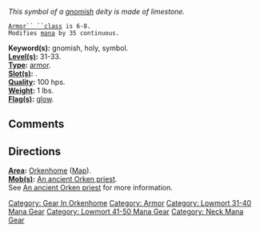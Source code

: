 *This symbol of a [gnomish](Gnomes "wikilink") deity is made of
limestone.*

[`Armor`` ``class`](Armor_Values "wikilink")` is 6-8.`  
`Modifies `[`mana`](Mana_Points "wikilink")` by 35 continuous.`

**Keyword(s):** gnomish, holy, symbol.  
**[Level(s)](Object_Level "wikilink"):** 31-33.  
**[Type](:Category:_Object_Types "wikilink"):**
[armor](:Category:_Armor "wikilink").  
**[Slot(s)](Object_Slots "wikilink"):** <worn around neck>.  
**[Quality](Object_Quality "wikilink"):** 100 hps.  
**[Weight](Object_Weight "wikilink"):** 1 lbs.  
**[Flag(s)](:Category:_Object_Flags "wikilink"):**
[glow](Glow_Flag "wikilink").  

## Comments

## Directions

**[Area](:Category:_Areas "wikilink"):**
[Orkenhome](:Category:_Orkenhome "wikilink")
([Map](Orkenhome_Map "wikilink")).  
**[Mob(s)](:Category:_Mobs "wikilink"):** [An ancient Orken
priest](Ancient_Orken_Priest "wikilink").  
See [An ancient Orken priest](Ancient_Orken_Priest "wikilink") for more
information.  

[Category: Gear In Orkenhome](Category:_Gear_In_Orkenhome "wikilink")
[Category: Armor](Category:_Armor "wikilink") [Category: Lowmort 31-40
Mana Gear](Category:_Lowmort_31-40_Mana_Gear "wikilink") [Category:
Lowmort 41-50 Mana Gear](Category:_Lowmort_41-50_Mana_Gear "wikilink")
[Category: Neck Mana Gear](Category:_Neck_Mana_Gear "wikilink")
